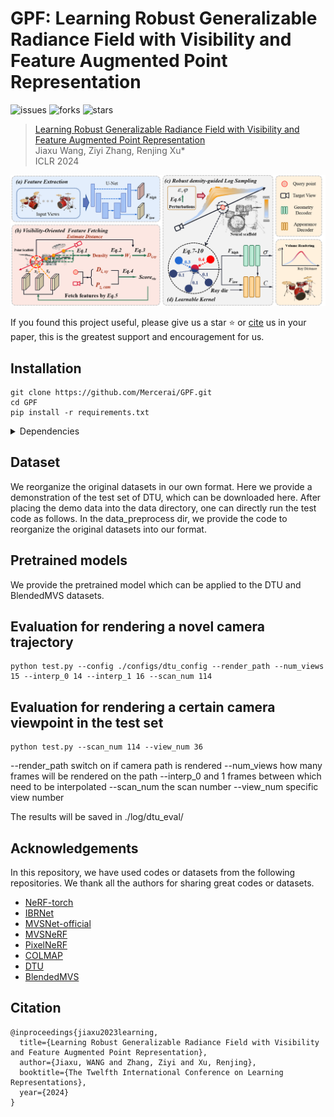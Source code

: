 # GPF: Learning Robust Generalizable Radiance Field with Visibility and Feature Augmented Point Representation
![issues](https://img.shields.io/github/issues/Mercerai/GPF)
![forks](https://img.shields.io/github/forks/Mercerai/GPF?style=flat&color=orange)
![stars](https://img.shields.io/github/stars/Mercerai/GPF?style=flat&color=red)

> [Learning Robust Generalizable Radiance Field with Visibility and Feature Augmented Point Representation](https://iclr.cc/virtual/2024/poster/17836)       
> Jiaxu Wang, Ziyi Zhang, Renjing Xu*    
> ICLR 2024
> 

 ![framework_img](figs/framework.png)

If you found this project useful, please give us a star ⭐️ or [cite](#citation) us in your paper, this is the greatest support and encouragement for us.

## Installation
```shell
git clone https://github.com/Mercerai/GPF.git
cd GPF
pip install -r requirements.txt
```
<details>
  <summary> Dependencies </summary>

  - torch==1.7.1
  - numpy==1.19.2
  - CUDA 11.4 or later version

</details>

## Dataset
We reorganize the original datasets in our own format. Here we provide a demonstration of the test set of DTU, which can be downloaded here. After placing the demo data into the data directory, one can directly run the test code as follows. In the data_preprocess dir, we provide the code to reorganize the original datasets into our format. 

## Pretrained models    
We provide the pretrained model which can be applied to the DTU and BlendedMVS datasets. 

## Evaluation for rendering a novel camera trajectory
```shell
python test.py --config ./configs/dtu_config --render_path --num_views 15 --interp_0 14 --interp_1 16 --scan_num 114
```

## Evaluation for rendering a certain camera viewpoint in the test set
```shell
python test.py --scan_num 114 --view_num 36
```
--render_path switch on if camera path is rendered
--num_views how many frames will be rendered on the path
--interp_0 and 1 frames between which need to be interpolated
--scan_num the scan number 
--view_num specific view number 

The results will be saved in ./log/dtu_eval/
## Acknowledgements
In this repository, we have used codes or datasets from the following repositories. 
We thank all the authors for sharing great codes or datasets.
- [NeRF-torch](https://github.com/yenchenlin/nerf-pytorch)
- [IBRNet](https://github.com/googleinterns/IBRNet)
- [MVSNet-official](https://github.com/YoYo000/MVSNet) 
- [MVSNeRF](https://github.com/apchenstu/mvsnerf)
- [PixelNeRF](https://github.com/sxyu/pixel-nerf)
- [COLMAP](https://github.com/colmap/colmap)
- [DTU](https://roboimagedata.compute.dtu.dk/?page_id=36)
- [BlendedMVS](https://github.com/YoYo000/BlendedMVS)

## Citation
```
@inproceedings{jiaxu2023learning,
  title={Learning Robust Generalizable Radiance Field with Visibility and Feature Augmented Point Representation},
  author={Jiaxu, WANG and Zhang, Ziyi and Xu, Renjing},
  booktitle={The Twelfth International Conference on Learning Representations},
  year={2024}
}

```
